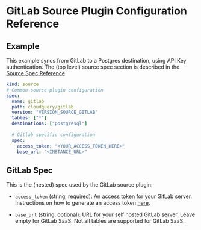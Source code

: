 # GitLab Source Plugin Configuration Reference

## Example

This example syncs from GitLab to a Postgres destination, using API Key authentication. The (top level) source spec section is described in the [Source Spec Reference](https://www.cloudquery.io/docs/reference/source-spec).

```yaml copy
kind: source
# Common source-plugin configuration
spec:
  name: gitlab
  path: cloudquery/gitlab
  version: "VERSION_SOURCE_GITLAB"
  tables: ["*"]
  destinations: ["postgresql"]
  
  # Gitlab specific configuration
  spec:
    access_token: "<YOUR_ACCESS_TOKEN_HERE>"
    base_url: "<INSTANCE_URL>"
```

## GitLab Spec

This is the (nested) spec used by the GitLab source plugin:

- `access_token` (string, required):
  An access token for your GitLab server. Instructions on how to generate an access token [here](https://docs.gitlab.com/ee/user/profile/personal_access_tokens.html#create-a-personal-access-token).

- `base_url` (string, optional):
  URL for your self hosted GitLab server. Leave empty for GitLab SaaS. Not all tables are supported for GitLab SaaS.